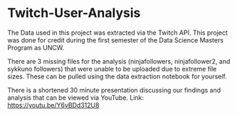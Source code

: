 # Twitch-User-Analysis

The Data used in this project was extracted via the Twitch API. This project was done for credit during the first semester of the Data Science Masters Program as UNCW.

There are 3 missing files for the analysis (ninjafollowers, ninjafollower2, and sykkuno followers) that were unable to be uploaded due to extreme file sizes. These can be pulled using the data extraction notebook for yourself.

There is a shortened 30 minute presentation discussing our findings and analysis that can be viewed via YouTube. Link: https://youtu.be/Y6vBDd312U8
